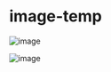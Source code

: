 # image-temp

![image](https://github.com/winofsql/image-temp/assets/1501327/32cedcae-36fb-418f-99ae-5fb3febe6a98)

![image](https://github.com/winofsql/image-temp/assets/1501327/cc6f5d51-1291-4a91-a5a9-14964896d283)
